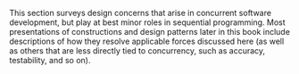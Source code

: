 This section surveys design concerns that arise in concurrent software development, but play at best
minor roles in sequential programming. Most presentations of constructions and design patterns later
in this book include descriptions of how they resolve applicable forces discussed here (as well as
others that are less directly tied to concurrency, such as accuracy, testability, and so on). 
